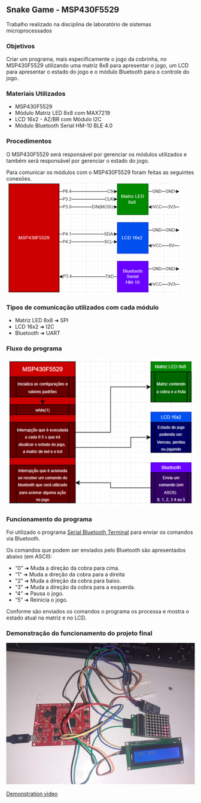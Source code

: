 ## Snake Game - MSP430F5529

Trabalho realizado na disciplina de laboratório de sistemas microprocessados

### Objetivos
Criar um programa, mais especificamente o jogo da cobrinha, no MSP430F5529 utilizando uma
matriz 8x8 para apresentar o jogo, um LCD para apresentar o estado do jogo e o módulo
Bluetooth para o controle do jogo.

### Materiais Utilizados
- MSP430F5529
- Módulo Matriz LED 8x8 com MAX7219
- LCD 16x2 - AZ/BR com Módulo I2C
- Módulo Bluetooth Serial HM-10 BLE 4.0

### Procedimentos
O MSP430F5529 será responsável por gerenciar os módulos utilizados e também será
responsável por gerenciar o estado do jogo.

Para comunicar os módulos com o MSP430F5529 foram feitas as seguintes conexões.
![Program connections](https://github.com/fernandodealcantara/snake_game_msp430/blob/main/docs/connections.png "Program connections")

### Tipos de comunicação utilizados com cada módulo
- Matriz LED 8x8 ➜ SPI
- LCD 16x2 ➜ I2C
- Bluetooth ➜ UART

### Fluxo do programa
![Program flow](https://github.com/fernandodealcantara/snake_game_msp430/blob/main/docs/program_flow.png "Program flow")

### Funcionamento do programa

Foi utilizado o programa [Serial Bluetooth Terminal](https://play.google.com/store/apps/details?id=de.kai_morich.serial_bluetooth_terminal) para enviar os comandos via Bluetooth.

Os comandos que podem ser enviados pelo Bluetooth são apresentados abaixo (em ASCII):
- “0” ➜ Muda a direção da cobra para cima.
- “1” ➜ Muda a direção da cobra para a direita
- “2” ➜ Muda a direção da cobra para baixo.
- “3” ➜ Muda a direção da cobra para a esquerda.
- “4” ➜ Pausa o jogo.
- “5” ➜ Reinicia o jogo.

Conforme são enviados os comandos o programa os processa e mostra o estado atual na
matriz e no LCD.

### Demonstração do funcionamento do projeto final
![MSP and modules](https://github.com/fernandodealcantara/snake_game_msp430/blob/main/docs/msp_and_modules.png "MSP and modules")

[Demonstration video](https://github.com/fernandodealcantara/snake_game_msp430/blob/main/docs/demonstration.mp4)


